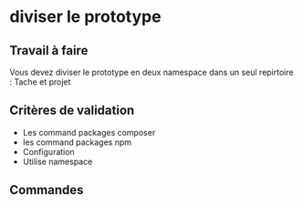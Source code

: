 # diviser le prototype

## Travail à faire


Vous devez diviser le prototype en deux namespace dans un seul repirtoire : Tache et projet


## Critères de validation

* Les command packages composer 
* les command packages npm
* Configuration 
* Utilise namespace



## Commandes
